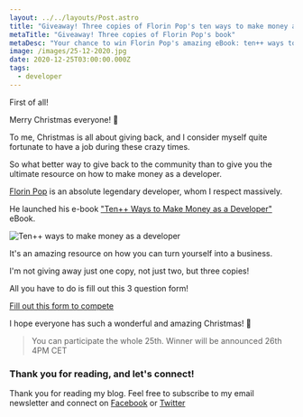 ```yaml
---
layout: ../../layouts/Post.astro
title: "Giveaway! Three copies of Florin Pop's ten ways to make money as a developer"
metaTitle: "Giveaway! Three copies of Florin Pop's book"
metaDesc: "Your chance to win Florin Pop's amazing eBook: ten++ ways to make money as a developer"
image: /images/25-12-2020.jpg
date: 2020-12-25T03:00:00.000Z
tags:
  - developer
---
```


First of all!

Merry Christmas everyone! 🎄

To me, Christmas is all about giving back, and I consider myself quite fortunate to have a job during these crazy times.

So what better way to give back to the community than to give you the ultimate resource on how to make money as a developer.

[Florin Pop](https://twitter.com/florinpop1705) is an absolute legendary developer, whom I respect massively.

He launched his e-book ["Ten++ Ways to Make Money as a Developer"](https://gumroad.com/l/makemoneydev/launchtwitter) eBook.

![Ten++ ways to make money as a developer](https://cdn.hashnode.com/res/hashnode/image/upload/v1608460916803/UbavLyN7m.jpeg)

It's an amazing resource on how you can turn yourself into a business.

I'm not giving away just one copy, not just two, but three copies!

All you have to do is fill out this 3 question form!

[Fill out this form to compete](https://forms.gle/iAwb8mEpp6Y1gqkD7)

I hope everyone has such a wonderful and amazing Christmas! 🍾

> You can participate the whole 25th. Winner will be announced 26th 4PM CET

### Thank you for reading, and let's connect!

Thank you for reading my blog. Feel free to subscribe to my email newsletter and connect on [Facebook](https://www.facebook.com/DailyDevTipsBlog) or [Twitter](https://twitter.com/DailyDevTips1)
